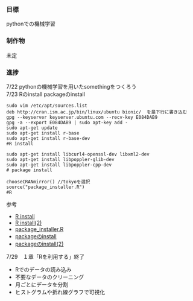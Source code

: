 ### 目標
pythonでの機械学習
### 制作物
未定
### 進捗
7/22 pythonの機械学習を用いたsomethingをつくろう   
7/23 Rのinstall packageのinstall
```
sudo vim /etc/apt/sources.list
deb http://cran.ism.ac.jp/bin/linux/ubuntu bionic/  を最下行に書き込む
gpg --keyserver keyserver.ubuntu.com --recv-key E084DAB9
gpg -a --export E084DAB9 | sudo apt-key add -
sudo apt-get update
sudo apt-get install r-base
sudo apt-get install r-base-dev
#R install

sudo apt-get install libcurl4-openssl-dev libxml2-dev
sudo apt-get install libpoppler-glib-dev
sudo apt-get install libpoppler-cpp-dev
# package install

chooseCRANmirror() //tokyoを選択
source("package_installer.R")
#R
```
  参考
  + [R install](https://www.trifields.jp/install-r-in-ubuntu-1000)
  + [R install(2)](http://memopad.bitter.jp/blog/2018/07/08/ubuntu-18-04-%E3%81%B8%E3%81%AE-r-3-5-%E3%81%AE%E3%82%A4%E3%83%B3%E3%82%B9%E3%83%88%E3%83%BC%E3%83%AB/)
  + [package_installer.R](https://github.com/johnmyleswhite/ML_for_Hackers/blob/master/package_installer.R)
  + [packageのinstall](http://unageanu.hatenablog.com/entry/2016/01/09/175805)
  + [packageのinstall(2)](https://translate.google.com/translate?hl=ja&sl=en&u=https://stackoverflow.com/questions/47347272/error-installing-package-pdftools-in-r-server&prev=search)　　　　

7/29　１章「Rを利用する」終了　　
+ Rでのデータの読み込み
+ 不要なデータのクリーニング
+ 月ごとにデータを分割
+ ヒストグラムや折れ線グラフで可視化
